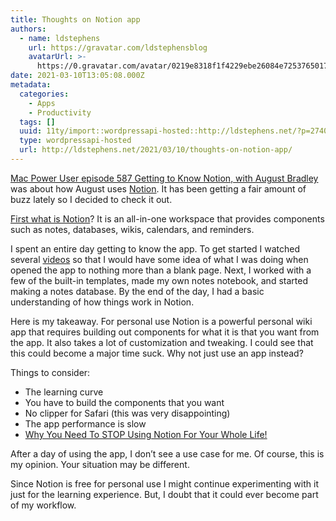 ```yaml
---
title: Thoughts on Notion app
authors:
  - name: ldstephens
    url: https://gravatar.com/ldstephensblog
    avatarUrl: >-
      https://0.gravatar.com/avatar/0219e8318f1f4229ebe26084e7253765017f43ca0c631be37dc6d0b8ad6e40a4?s=96&d=identicon&r=G
date: 2021-03-10T13:05:08.000Z
metadata:
  categories:
    - Apps
    - Productivity
  tags: []
  uuid: 11ty/import::wordpressapi-hosted::http://ldstephens.net/?p=2740
  type: wordpressapi-hosted
  url: http://ldstephens.net/2021/03/10/thoughts-on-notion-app/
---
```

[Mac Power User episode 587 Getting to Know Notion, with August Bradley](https://www.relay.fm/mpu/578) was about how August uses [Notion](https://www.notion.so/). It has been getting a fair amount of buzz lately so I decided to check it out.

[First what is Notion](https://www.notion.so/product)? It is an all-in-one workspace that provides components such as notes, databases, wikis, calendars, and reminders.

I spent an entire day getting to know the app. To get started I watched several [videos](https://www.youtube.com/results?search_query=notion) so that I would have some idea of what I was doing when opened the app to nothing more than a blank page. Next, I worked with a few of the built-in templates, made my own notes notebook, and started making a notes database. By the end of the day, I had a basic understanding of how things work in Notion.

Here is my takeaway. For personal use Notion is a powerful personal wiki app that requires building out components for what it is that you want from the app. It also takes a lot of customization and tweaking. I could see that this could become a major time suck. Why not just use an app instead?

Things to consider:

-   The learning curve
-   You have to build the components that you want
-   No clipper for Safari (this was very disappointing)
-   The app performance is slow
-   [Why You Need To STOP Using Notion For Your Whole Life!](https://beingpaperless.com/notion-concerns-and-first-impressions/)

After a day of using the app, I don’t see a use case for me. Of course, this is my opinion. Your situation may be different.

Since Notion is free for personal use I might continue experimenting with it just for the learning experience. But, I doubt that it could ever become part of my workflow.